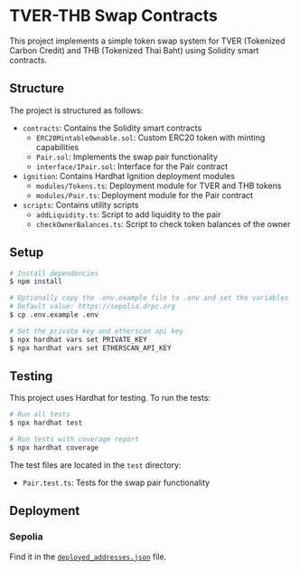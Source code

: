 # TVER-THB Swap Contracts

This project implements a simple token swap system for TVER (Tokenized Carbon Credit) and THB (Tokenized Thai Baht) using Solidity smart contracts.

## Structure

The project is structured as follows:

- `contracts`: Contains the Solidity smart contracts
  - `ERC20MintableOwnable.sol`: Custom ERC20 token with minting capabilities
  - `Pair.sol`: Implements the swap pair functionality
  - `interface/IPair.sol`: Interface for the Pair contract
- `ignition`: Contains Hardhat Ignition deployment modules
  - `modules/Tokens.ts`: Deployment module for TVER and THB tokens
  - `modules/Pair.ts`: Deployment module for the Pair contract
- `scripts`: Contains utility scripts
  - `addLiquidity.ts`: Script to add liquidity to the pair
  - `checkOwnerBalances.ts`: Script to check token balances of the owner

## Setup

```bash
# Install dependencies
$ npm install

# Optionally copy the .env.example file to .env and set the variables
# Default value: https://sepolia.drpc.org
$ cp .env.example .env

# Set the private key and etherscan api key
$ npx hardhat vars set PRIVATE_KEY
$ npx hardhat vars set ETHERSCAN_API_KEY
```

## Testing

This project uses Hardhat for testing. To run the tests:

```bash
# Run all tests
$ npx hardhat test

# Run tests with coverage report
$ npx hardhat coverage
```

The test files are located in the `test` directory:

- `Pair.test.ts`: Tests for the swap pair functionality

## Deployment

### Sepolia

Find it in the [`deployed_addresses.json`](ignition/deployments/chain-11155111/deployed_addresses.json) file.
